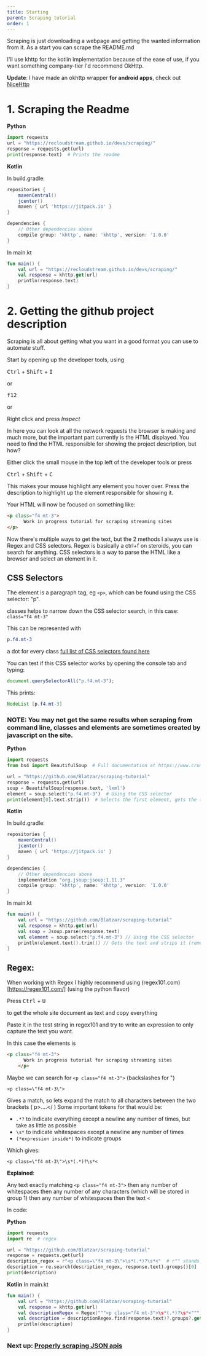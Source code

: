 ```yaml
---
title: Starting
parent: Scraping tutorial
order: 1
---
```


Scraping is just downloading a webpage and getting the wanted information from it. 
As a start you can scrape the README.md


I'll use khttp for the kotlin implementation because of the ease of use, if you want something company-tier I'd recommend OkHttp.

**Update**: I have made an okhttp wrapper **for android apps**, check out [NiceHttp](https://github.com/Blatzar/NiceHttp)


# **1. Scraping the Readme** 

**Python**
```python
import requests
url = "https://recloudstream.github.io/devs/scraping/"
response = requests.get(url)
print(response.text)  # Prints the readme
```

**Kotlin**

In build.gradle:
```gradle
repositories {
    mavenCentral()
    jcenter()
    maven { url 'https://jitpack.io' }
}

dependencies {
	// Other dependencies above
	compile group: 'khttp', name: 'khttp', version: '1.0.0'
}
```
In main.kt
```kotlin
fun main() {
    val url = "https://recloudstream.github.io/devs/scraping/"
    val response = khttp.get(url)
    println(response.text)
}
```


# **2. Getting the github project description** 
Scraping is all about getting what you want in a good format you can use to automate stuff.

Start by opening up the developer tools, using

<kbd>Ctrl</kbd> + <kbd>Shift</kbd> + <kbd>I</kbd> 

or 

<kbd>f12</kbd> 

or 

Right click and press *Inspect*

In here you can look at all the network requests the browser is making and much more, but the important part currently is the HTML displayed. You need to find the HTML responsible for showing the project description, but how? 

Either click the small mouse in the top left of the developer tools or press 

<kbd>Ctrl</kbd> + <kbd>Shift</kbd> + <kbd>C</kbd> 

This makes your mouse highlight any element you hover over. Press the description to highlight up the element responsible for showing it.

Your HTML will now be focused on something like:


```html
<p class="f4 mt-3">
      Work in progress tutorial for scraping streaming sites
</p>
```

Now there's multiple ways to get the text, but the 2 methods I always use is Regex and CSS selectors. Regex is basically a ctrl+f on steroids, you can search for anything. CSS selectors is a way to parse the HTML like a browser and select an element in it.

## CSS Selectors

The element is a paragraph tag, eg `<p>`, which can be found using the CSS selector: "p".

classes helps to narrow down the CSS selector search, in this case: `class="f4 mt-3"`

This can be represented with 
```css
p.f4.mt-3
```
a dot for every class [full list of CSS selectors found here](https://www.w3schools.com/cssref/css_selectors.asp)

You can test if this CSS selector works by opening the console tab and typing:

```js
document.querySelectorAll("p.f4.mt-3");
```

This prints:
```java
NodeList [p.f4.mt-3]
```

### **NOTE**: You may not get the same results when scraping from command line, classes and elements are sometimes created by javascript on the site.


**Python**

```python
import requests
from bs4 import BeautifulSoup  # Full documentation at https://www.crummy.com/software/BeautifulSoup/bs4/doc/

url = "https://github.com/Blatzar/scraping-tutorial"
response = requests.get(url)
soup = BeautifulSoup(response.text, 'lxml')
element = soup.select("p.f4.mt-3")  # Using the CSS selector
print(element[0].text.strip())  # Selects the first element, gets the text and strips it (removes starting and ending spaces)
```

**Kotlin**

In build.gradle:
```gradle
repositories {
    mavenCentral()
    jcenter()
    maven { url 'https://jitpack.io' }
}

dependencies {
	// Other dependencies above
	implementation "org.jsoup:jsoup:1.11.3"
	compile group: 'khttp', name: 'khttp', version: '1.0.0'
}
```
In main.kt
```kotlin
fun main() {
    val url = "https://github.com/Blatzar/scraping-tutorial"
    val response = khttp.get(url)
    val soup = Jsoup.parse(response.text)
    val element = soup.select("p.f4.mt-3") // Using the CSS selector
    println(element.text().trim()) // Gets the text and strips it (removes starting and ending spaces)
}
```


## **Regex:**

When working with Regex I highly recommend using (regex101.com)[https://regex101.com/] (using the python flavor)

Press <kbd>Ctrl</kbd> + <kbd>U</kbd> 

to get the whole site document as text and copy everything

Paste it in the test string in regex101 and try to write an expression to only capture the text you want.

In this case the elements is 

```html
<p class="f4 mt-3">
      Work in progress tutorial for scraping streaming sites
    </p>
```

Maybe we can search for `<p class="f4 mt-3">` (backslashes for ")

```regex
<p class=\"f4 mt-3\">
```

Gives a match, so lets expand the match to all characters between the two brackets ( p>....</ )
Some important tokens for that would be:

- `.*?` to indicate everything except a newline any number of times, but take as little as possible
- `\s*` to indicate whitespaces except a newline any number of times
- `(*expression inside*)` to indicate groups

Which gives:

```regex
<p class=\"f4 mt-3\">\s*(.*)?\s*<
```

**Explained**: 

Any text exactly matching `<p class="f4 mt-3">`
then any number of whitespaces
then any number of any characters (which will be stored in group 1)
then any number of whitespaces
then the text `<`


In code:

**Python**

```python
import requests
import re  # regex

url = "https://github.com/Blatzar/scraping-tutorial"
response = requests.get(url)
description_regex = r"<p class=\"f4 mt-3\">\s*(.*)?\s*<"  # r"" stands for raw, which makes blackslashes work better, used for regexes
description = re.search(description_regex, response.text).groups()[0]
print(description)
```

**Kotlin**
In main.kt
```kotlin
fun main() {
    val url = "https://github.com/Blatzar/scraping-tutorial"
    val response = khttp.get(url)
    val descriptionRegex = Regex("""<p class="f4 mt-3">\s*(.*)?\s*<""")
    val description = descriptionRegex.find(response.text)?.groups?.get(1)?.value
    println(description)
}
```
### Next up: [Properly scraping JSON apis](../using_apis.md)
